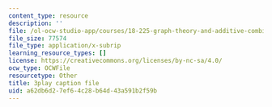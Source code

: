 ```yaml
---
content_type: resource
description: ''
file: /ol-ocw-studio-app/courses/18-225-graph-theory-and-additive-combinatorics-fall-2023/hDwkKrWqdZE_captions.vtt
file_size: 77574
file_type: application/x-subrip
learning_resource_types: []
license: https://creativecommons.org/licenses/by-nc-sa/4.0/
ocw_type: OCWFile
resourcetype: Other
title: 3play caption file
uid: a62db6d2-7ef6-4c28-b64d-43a591b2f59b
---
```

